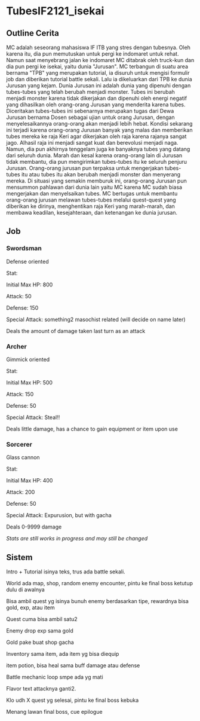 # TubesIF2121_isekai
## Outline Cerita
MC adalah seseorang mahasiswa IF ITB yang stres dengan tubesnya. Oleh karena itu, dia pun memutuskan untuk pergi ke indomaret untuk rehat. Namun saat menyebrang jalan ke indomaret MC ditabrak oleh truck-kun dan dia pun pergi ke isekai, yaitu dunia "Jurusan". MC terbangun di suatu area bernama "TPB" yang merupakan tutorial, ia disuruh untuk mengisi formulir job dan diberikan tutorial battle sekali. Lalu ia dikeluarkan dari TPB ke dunia Jurusan yang kejam. Dunia Jurusan ini adalah dunia yang dipenuhi dengan tubes-tubes yang telah berubah menjadi monster. Tubes ini berubah menjadi monster karena tidak dikerjakan dan dipenuhi oleh energi negatif yang dihasilkan oleh orang-orang Jurusan yang menderita karena tubes. Diceritakan tubes-tubes ini sebenarnya merupakan tugas dari Dewa Jurusan bernama Dosen sebagai ujian untuk orang Jurusan, dengan menyelesaikannya orang-orang akan menjadi lebih hebat. Kondisi sekarang ini terjadi karena orang-orang Jurusan banyak yang malas dan memberikan tubes mereka ke raja Keri agar dikerjakan oleh raja karena rajanya sangat jago. Alhasil raja ini menjadi sangat kuat dan berevolusi menjadi naga. Namun, dia pun akhirnya tenggelam juga ke banyaknya tubes yang datang dari seluruh dunia. Marah dan kesal karena orang-orang lain di Jurusan tidak membantu, dia pun mengirimkan tubes-tubes itu ke seluruh penjuru Jurusan. Orang-orang jurusan pun terpaksa untuk mengerjakan tubes-tubes itu atau tubes itu akan berubah menjadi monster dan menyerang mereka. Di situasi yang semakin memburuk ini, orang-orang Jurusan pun mensummon pahlawan dari dunia lain yaitu MC karena MC sudah biasa mengerjakan dan menyelsaikan tubes. MC bertugas untuk membantu orang-orang jurusan melawan tubes-tubes melalui quest-quest yang diberikan ke dirinya, menghentikan raja Keri yang marah-marah, dan membawa keadilan, kesejahteraan, dan ketenangan ke dunia jurusan.

## Job
### Swordsman
Defense oriented

Stat:

Initial Max HP: 800

Attack: 50

Defense: 150

Special Attack: something2 masochist related (will decide on name later)

Deals the amount of damage taken last turn as an attack

### Archer
Gimmick oriented

Stat:

Initial Max HP: 500

Attack: 150

Defense: 50

Special Attack: Steal!!

Deals little damage, has a chance to gain equipment or item upon use

### Sorcerer
Glass cannon

Stat:

Initial Max HP: 400

Attack: 200

Defense: 50

Special Attack: Expurusion, but with gacha

Deals 0-9999 damage

_Stats are still works in progress and may still be changed_

## Sistem
Intro + Tutorial isinya teks, trus ada battle sekali.

World ada map, shop, random enemy encounter, pintu ke final boss ketutup dulu di awalnya

Bisa ambil quest yg isinya bunuh enemy berdasarkan tipe, rewardnya bisa gold, exp, atau item

Quest cuma bisa ambil satu2

Enemy drop exp sama gold

Gold pake buat shop gacha

Inventory sama item, ada item yg bisa diequip

item potion, bisa heal sama buff damage atau defense

Battle mechanic loop smpe ada yg mati

Flavor text attacknya ganti2.

Klo udh X quest yg selesai, pintu ke final boss kebuka

Menang lawan final boss, cue epilogue

